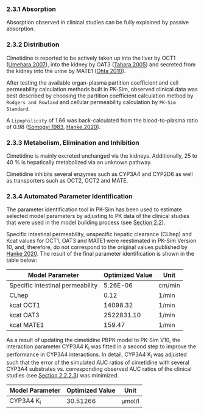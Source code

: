 ### 2.3.1 Absorption

Absorption observed in clinical studies can be fully explained by passive absorption.

### 2.3.2 Distribution

Cimetidine is reported to be actively taken up into the liver by OCT1 ([Umehara 2007](#5-references)), into the kidney by OAT3 ([Tahara 2005](#5-references)) and secreted from the kidney into the urine by MATE1 ([Ohta 2010](#5-references)).

After testing the available organ-plasma partition coefficient and cell permeability calculation methods built in PK-Sim, observed clinical data was best described by choosing the partition coefficient calculation method by `Rodgers and Rowland` and cellular permeability calculation by `PK-Sim Standard`. 

A `Lipophilicity` of 1.66 was back-calculated from the blood-to-plasma ratio of 0.98 ([Somogyi 1983](#5-references), [Hanke 2020](#5-references)).



### 2.3.3 Metabolism, Elimination and Inhibition

Cimetidine is mainly excreted unchanged via the kidneys. Additionally, 25 to 40 % is hepatically metabolized via an unknown pathway. 

Cimetidine inhibits several enzymes such as CYP3A4 and CYP2D6 as well as transporters such as OCT2, OCT2 and MATE.

### 2.3.4 Automated Parameter Identification

The parameter identification tool in PK-Sim has been used to estimate selected model parameters by adjusting to PK data of the clinical studies that were used in the model building process (see [Section 2.2](#22-data)). 

Specific intestinal permeability, unspecific hepatic clearance (CLhep) and Kcat values for OCT1, OAT3 and MATE1 were reestimated in PK-Sim Version 10, and, therefore, do not correspond to the original values published by [Hanke 2020](#5-references). The result of the final parameter identification is shown in the table below:

| Model Parameter            | Optimized Value | Unit |
| -------------------------- | --------------- | ---- |
| Specific intestinal permeability| 5.26E-06 | cm/min |
| CLhep| 0.12| 1/min |
| kcat OCT1| 14098.32 | 1/min |
| kcat OAT3| 2522831.10 | 1/min |
| kcat MATE1| 159.47 | 1/min |

As a result of updating the cimetidine PBPK model to PK-Sim V10, the interaction parameter CYP3A4 K<sub>i</sub> was fitted in a second step to improve the performance in CYP3A4 interactions. In detail, CYP3A4 K<sub>i</sub> was adjusted such that the error of the simulated AUC ratios of cimetidine with several CYP3A4 substrates vs. corresponding observed AUC ratios of the clinical studies (see [Section 2.2.2.3](#2223-model-update-due-to-pk-sim-v10-conversion)) was minimized.

| Model Parameter            | Optimized Value | Unit |
| -------------------------- | --------------- | ---- |
| CYP3A4 K<sub>i</sub>| 30.51266 | µmol/l |
